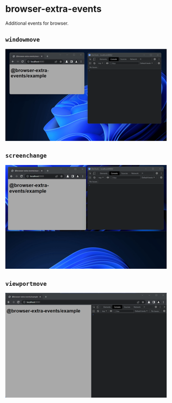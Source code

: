 # browser-extra-events

Additional events for browser.

## `windowmove`

![windowmove](./assets/windowmove.gif)

## `screenchange`

![screenchange](./assets/screenchange.gif)

## `viewportmove`

![viewportmove](./assets/viewportmove.gif)
